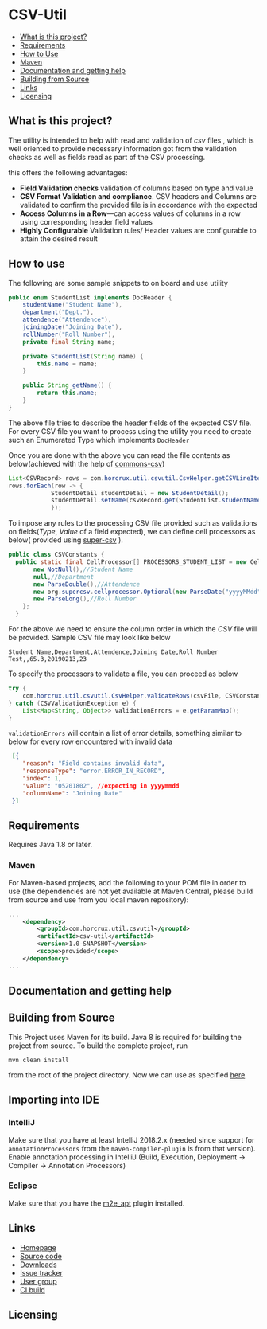 # CSV-Util

* [What is this project?](#what-is-this-project)
* [Requirements](#requirements)
* [How to Use](#how-to-use)
 * [Maven](#maven)
* [Documentation and getting help](#documentation-and-getting-help)
* [Building from Source](#building-from-source)
* [Links](#links)
* [Licensing](#licensing)

## What is this project?

The utility is intended to help with read and validation of *csv* files , which is well oriented to provide necessary information got from the validation checks as well as fields read as part of the CSV processing.

this offers the following advantages:

* **Field Validation checks** validation of columns based on type and value
* **CSV Format Validation and compliance**. CSV headers and Columns are validated to confirm the provided file is in accordance with the expected
* **Access Columns in a Row**—can access values of columns in a row using corresponding header field values
* **Highly Configurable** Validation rules/ Header values are configurable to attain the desired result

## How to use
The following are some sample snippets to on board and use utility

```java
public enum StudentList implements DocHeader {
    studentName("Student Name"),
    department("Dept."),
    attendence("Attendence"),
    joiningDate("Joining Date"),
    rollNumber("Roll Number"),
    private final String name;

    private StudentList(String name) {
        this.name = name;
    }

    public String getName() {
        return this.name;
    }
}
```
The above file tries to describe the header fields of the expected CSV file. For every CSV file you want to process using the utility you need to create such an Enumerated Type which implements `DocHeader`

Once you are done with the above you can read the file contents as below(achieved with the help of [commons-csv](https://commons.apache.org/proper/commons-csv/))

```java
List<CSVRecord> rows = com.horcrux.util.csvutil.CsvHelper.getCSVLineItems(csvFile, StudentList.class);
rows.forEach(row -> {
            StudentDetail studentDetail = new StudentDetail();
            studentDetail.setName(csvRecord.get(StudentList.studentName.getName()));
            });
```

To impose any rules to the processing CSV file provided such as validations on fields(*Type*, *Value* of a  field expected), we can define cell processors as below( provided using [super-csv](https://github.com/super-csv/super-csv) ).
```java
public class CSVConstants {  
  public static final CellProcessor[] PROCESSORS_STUDENT_LIST = new CellProcessor[]{  
       new NotNull(),//Student Name  
       null,//Department  
       new ParseDouble(),//Attendence  
       new org.supercsv.cellprocessor.Optional(new ParseDate("yyyyMMdd")),//Joining Date  
       new ParseLong(),//Roll Number  
    };    
  }
```
For the above we need to ensure the column order in which the *CSV* file will be provided.
Sample CSV file may look like below

```csv
Student Name,Department,Attendence,Joining Date,Roll Number
Test,,65.3,20190213,23
```

To specify the processors to validate a file, you can proceed as below
```java
try {  
    com.horcrux.util.csvutil.CsvHelper.validateRows(csvFile, CSVConstants.PROCESSORS_STUDENT_LIST)  
} catch (CSVValidationException e) {  
    List<Map<String, Object>> validationErrors = e.getParamMap();
}
```

`validationErrors` will contain a list of error details, something similar to below for every row encountered with invalid data

```json
 [{
 	"reason": "Field contains invalid data",
 	"responseType": "error.ERROR_IN_RECORD",
 	"index": 1,
 	"value": "05201802", //expecting in yyyymmdd
 	"columnName": "Joining Date"
 }]
```

## Requirements

Requires Java 1.8 or later.


### Maven

For Maven-based projects, add the following to your POM file in order to use (the dependencies are not yet available at Maven Central, please build from source and use from you local maven repository):

```xml
...
    <dependency>
        <groupId>com.horcrux.util.csvutil</groupId>
        <artifactId>csv-util</artifactId>
        <version>1.0-SNAPSHOT</version>
        <scope>provided</scope>
    </dependency>
...
```

## Documentation and getting help


## Building from Source

This Project uses Maven for its build. Java 8 is required for building the project from source. To build the complete project, run

    mvn clean install

from the root of the project directory. Now we can use as specified [here](#maven)
    
## Importing into IDE


### IntelliJ 

Make sure that you have at least IntelliJ 2018.2.x (needed since support for `annotationProcessors` from the `maven-compiler-plugin` is from that version).
Enable annotation processing in IntelliJ (Build, Execution, Deployment -> Compiler -> Annotation Processors)

### Eclipse

Make sure that you have the [m2e_apt](https://marketplace.eclipse.org/content/m2e-apt) plugin installed.

## Links

* [Homepage]()
* [Source code]()
* [Downloads]()
* [Issue tracker]()
* [User group]()
* [CI build]()

## Licensing